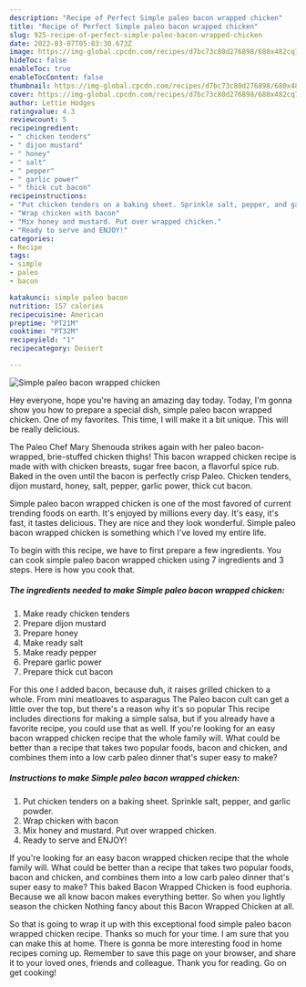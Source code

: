 ```yaml
---
description: "Recipe of Perfect Simple paleo bacon wrapped chicken"
title: "Recipe of Perfect Simple paleo bacon wrapped chicken"
slug: 925-recipe-of-perfect-simple-paleo-bacon-wrapped-chicken
date: 2022-03-07T05:03:30.673Z
image: https://img-global.cpcdn.com/recipes/d7bc73c80d276898/680x482cq70/simple-paleo-bacon-wrapped-chicken-recipe-main-photo.jpg
hideToc: false
enableToc: true
enableTocContent: false
thumbnail: https://img-global.cpcdn.com/recipes/d7bc73c80d276898/680x482cq70/simple-paleo-bacon-wrapped-chicken-recipe-main-photo.jpg
cover: https://img-global.cpcdn.com/recipes/d7bc73c80d276898/680x482cq70/simple-paleo-bacon-wrapped-chicken-recipe-main-photo.jpg
author: Lettie Hodges
ratingvalue: 4.3
reviewcount: 5
recipeingredient:
- " chicken tenders"
- " dijon mustard"
- " honey"
- " salt"
- " pepper"
- " garlic power"
- " thick cut bacon"
recipeinstructions:
- "Put chicken tenders on a baking sheet. Sprinkle salt, pepper, and garlic powder."
- "Wrap chicken with bacon"
- "Mix honey and mustard. Put over wrapped chicken."
- "Ready to serve and ENJOY!"
categories:
- Recipe
tags:
- simple
- paleo
- bacon

katakunci: simple paleo bacon 
nutrition: 157 calories
recipecuisine: American
preptime: "PT21M"
cooktime: "PT32M"
recipeyield: "1"
recipecategory: Dessert

---
```



![Simple paleo bacon wrapped chicken](https://img-global.cpcdn.com/recipes/d7bc73c80d276898/680x482cq70/simple-paleo-bacon-wrapped-chicken-recipe-main-photo.jpg)

Hey everyone, hope you're having an amazing day today. Today, I'm gonna show you how to prepare a special dish, simple paleo bacon wrapped chicken. One of my favorites. This time, I will make it a bit unique. This will be really delicious.

The Paleo Chef Mary Shenouda strikes again with her paleo bacon-wrapped, brie-stuffed chicken thighs! This bacon wrapped chicken recipe is made with with chicken breasts, sugar free bacon, a flavorful spice rub. Baked in the oven until the bacon is perfectly crisp Paleo. Chicken tenders, dijon mustard, honey, salt, pepper, garlic power, thick cut bacon.

Simple paleo bacon wrapped chicken is one of the most favored of current trending foods on earth. It's enjoyed by millions every day. It's easy, it's fast, it tastes delicious. They are nice and they look wonderful. Simple paleo bacon wrapped chicken is something which I've loved my entire life.


To begin with this recipe, we have to first prepare a few ingredients. You can cook simple paleo bacon wrapped chicken using 7 ingredients and 3 steps. Here is how you cook that.

<!--inarticleads1-->

##### The ingredients needed to make Simple paleo bacon wrapped chicken:

1. Make ready  chicken tenders
1. Prepare  dijon mustard
1. Prepare  honey
1. Make ready  salt
1. Make ready  pepper
1. Prepare  garlic power
1. Prepare  thick cut bacon


For this one I added bacon, because duh, it raises grilled chicken to a whole. From mini meatloaves to asparagus The Paleo bacon cult can get a little over the top, but there&#39;s a reason why it&#39;s so popular This recipe includes directions for making a simple salsa, but if you already have a favorite recipe, you could use that as well. If you&#39;re looking for an easy bacon wrapped chicken recipe that the whole family will. What could be better than a recipe that takes two popular foods, bacon and chicken, and combines them into a low carb paleo dinner that&#39;s super easy to make? 

<!--inarticleads2-->

##### Instructions to make Simple paleo bacon wrapped chicken:

1. Put chicken tenders on a baking sheet. Sprinkle salt, pepper, and garlic powder.
1. Wrap chicken with bacon
1. Mix honey and mustard. Put over wrapped chicken.
1. Ready to serve and ENJOY!

If you&#39;re looking for an easy bacon wrapped chicken recipe that the whole family will. What could be better than a recipe that takes two popular foods, bacon and chicken, and combines them into a low carb paleo dinner that&#39;s super easy to make? This baked Bacon Wrapped Chicken is food euphoria. Because we all know bacon makes everything better. So when you lightly season the chicken Nothing fancy about this Bacon Wrapped Chicken at all. 

So that is going to wrap it up with this exceptional food simple paleo bacon wrapped chicken recipe. Thanks so much for your time. I am sure that you can make this at home. There is gonna be more interesting food in home recipes coming up. Remember to save this page on your browser, and share it to your loved ones, friends and colleague. Thank you for reading. Go on get cooking!
